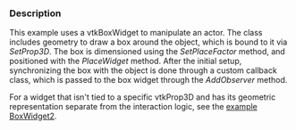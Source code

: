 ### Description
This example uses a vtkBoxWidget to manipulate an actor. The class includes geometry to draw a box around the object, which is bound to it via *SetProp3D*. The box is dimensioned using the *SetPlaceFactor* method, and positioned with the *PlaceWidget* method. After the initial setup, synchronizing the box with the object is done through a custom callback class, which is passed to the box widget through the *AddObserver* method.

For a widget that isn't tied to a specific vtkProp3D and has its geometric representation separate from the interaction logic, see the [example BoxWidget2]([Cxx/Widgets/BoxWidget2).
